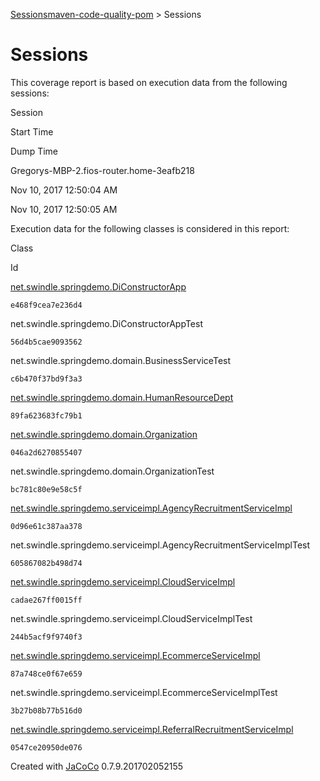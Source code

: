 [Sessions](jacoco-sessions.md)[maven-code-quality-pom](index.md) \>
Sessions

# Sessions

This coverage report is based on execution data from the following
sessions:

Session

Start Time

Dump Time

Gregorys-MBP-2.fios-router.home-3eafb218

Nov 10, 2017 12:50:04 AM

Nov 10, 2017 12:50:05 AM

Execution data for the following classes is considered in this
report:

Class

Id

[net.swindle.springdemo.DiConstructorApp](net.swindle.springdemo/DiConstructorApp.md)

`e468f9cea7e236d4`

net.swindle.springdemo.DiConstructorAppTest

`56d4b5cae9093562`

net.swindle.springdemo.domain.BusinessServiceTest

`c6b470f37bd9f3a3`

[net.swindle.springdemo.domain.HumanResourceDept](net.swindle.springdemo.domain/HumanResourceDept.md)

`89fa623683fc79b1`

[net.swindle.springdemo.domain.Organization](net.swindle.springdemo.domain/Organization.md)

`046a2d6270855407`

net.swindle.springdemo.domain.OrganizationTest

`bc781c80e9e58c5f`

[net.swindle.springdemo.serviceimpl.AgencyRecruitmentServiceImpl](net.swindle.springdemo.serviceimpl/AgencyRecruitmentServiceImpl.md)

`0d96e61c387aa378`

net.swindle.springdemo.serviceimpl.AgencyRecruitmentServiceImplTest

`605867082b498d74`

[net.swindle.springdemo.serviceimpl.CloudServiceImpl](net.swindle.springdemo.serviceimpl/CloudServiceImpl.md)

`cadae267ff0015ff`

net.swindle.springdemo.serviceimpl.CloudServiceImplTest

`244b5acf9f9740f3`

[net.swindle.springdemo.serviceimpl.EcommerceServiceImpl](net.swindle.springdemo.serviceimpl/EcommerceServiceImpl.md)

`87a748ce0f67e659`

net.swindle.springdemo.serviceimpl.EcommerceServiceImplTest

`3b27b08b77b516d0`

[net.swindle.springdemo.serviceimpl.ReferralRecruitmentServiceImpl](net.swindle.springdemo.serviceimpl/ReferralRecruitmentServiceImpl.md)

`0547ce20950de076`

Created with [JaCoCo](http://www.jacoco.org/jacoco) 0.7.9.201702052155
